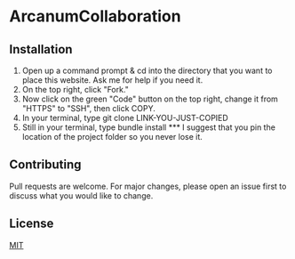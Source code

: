 # ArcanumCollaboration

## Installation

1. Open up a command prompt & cd into the directory that you want to place this website. Ask me for help if you need it.
2. On the top right, click "Fork."
3. Now click on the green "Code" button on the top right, change it from "HTTPS" to "SSH", then click COPY.
4. In your terminal, type git clone LINK-YOU-JUST-COPIED
5. Still in your terminal, type bundle install 
*** I suggest that you pin the location of the project folder so you never lose it.

## Contributing
Pull requests are welcome. For major changes, please open an issue first to discuss what you would like to change.

## License
[MIT](https://choosealicense.com/licenses/mit/)
